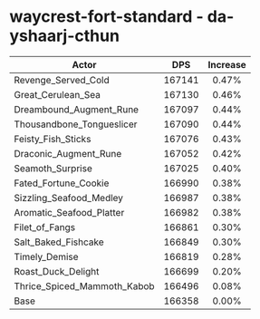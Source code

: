 # waycrest-fort-standard - da-yshaarj-cthun
| Actor | DPS | Increase |
|---|:---:|:---:|
|Revenge_Served_Cold|167141|0.47%|
|Great_Cerulean_Sea|167130|0.46%|
|Dreambound_Augment_Rune|167097|0.44%|
|Thousandbone_Tongueslicer|167090|0.44%|
|Feisty_Fish_Sticks|167076|0.43%|
|Draconic_Augment_Rune|167052|0.42%|
|Seamoth_Surprise|167025|0.40%|
|Fated_Fortune_Cookie|166990|0.38%|
|Sizzling_Seafood_Medley|166987|0.38%|
|Aromatic_Seafood_Platter|166982|0.38%|
|Filet_of_Fangs|166861|0.30%|
|Salt_Baked_Fishcake|166849|0.30%|
|Timely_Demise|166819|0.28%|
|Roast_Duck_Delight|166699|0.20%|
|Thrice_Spiced_Mammoth_Kabob|166496|0.08%|
|Base|166358|0.00%|
